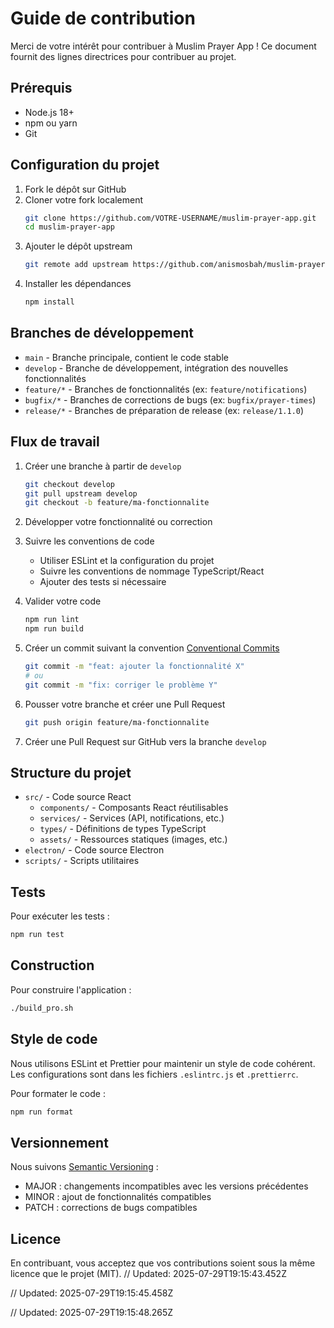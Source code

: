 # Guide de contribution

Merci de votre intérêt pour contribuer à Muslim Prayer App ! Ce document fournit des lignes directrices pour contribuer au projet.

## Prérequis

- Node.js 18+
- npm ou yarn
- Git

## Configuration du projet

1. Fork le dépôt sur GitHub
2. Cloner votre fork localement
   ```bash
   git clone https://github.com/VOTRE-USERNAME/muslim-prayer-app.git
   cd muslim-prayer-app
   ```
3. Ajouter le dépôt upstream
   ```bash
   git remote add upstream https://github.com/anismosbah/muslim-prayer-app.git
   ```
4. Installer les dépendances
   ```bash
   npm install
   ```

## Branches de développement

- `main` - Branche principale, contient le code stable
- `develop` - Branche de développement, intégration des nouvelles fonctionnalités
- `feature/*` - Branches de fonctionnalités (ex: `feature/notifications`)
- `bugfix/*` - Branches de corrections de bugs (ex: `bugfix/prayer-times`)
- `release/*` - Branches de préparation de release (ex: `release/1.1.0`)

## Flux de travail

1. Créer une branche à partir de `develop`
   ```bash
   git checkout develop
   git pull upstream develop
   git checkout -b feature/ma-fonctionnalite
   ```

2. Développer votre fonctionnalité ou correction

3. Suivre les conventions de code
   - Utiliser ESLint et la configuration du projet
   - Suivre les conventions de nommage TypeScript/React
   - Ajouter des tests si nécessaire

4. Valider votre code
   ```bash
   npm run lint
   npm run build
   ```

5. Créer un commit suivant la convention [Conventional Commits](https://www.conventionalcommits.org/)
   ```bash
   git commit -m "feat: ajouter la fonctionnalité X"
   # ou
   git commit -m "fix: corriger le problème Y"
   ```

6. Pousser votre branche et créer une Pull Request
   ```bash
   git push origin feature/ma-fonctionnalite
   ```

7. Créer une Pull Request sur GitHub vers la branche `develop`

## Structure du projet

- `src/` - Code source React
  - `components/` - Composants React réutilisables
  - `services/` - Services (API, notifications, etc.)
  - `types/` - Définitions de types TypeScript
  - `assets/` - Ressources statiques (images, etc.)
- `electron/` - Code source Electron
- `scripts/` - Scripts utilitaires

## Tests

Pour exécuter les tests :
```bash
npm run test
```

## Construction

Pour construire l'application :
```bash
./build_pro.sh
```

## Style de code

Nous utilisons ESLint et Prettier pour maintenir un style de code cohérent. Les configurations sont dans les fichiers `.eslintrc.js` et `.prettierrc`.

Pour formater le code :
```bash
npm run format
```

## Versionnement

Nous suivons [Semantic Versioning](https://semver.org/) :
- MAJOR : changements incompatibles avec les versions précédentes
- MINOR : ajout de fonctionnalités compatibles
- PATCH : corrections de bugs compatibles

## Licence

En contribuant, vous acceptez que vos contributions soient sous la même licence que le projet (MIT). 
// Updated: 2025-07-29T19:15:43.452Z

// Updated: 2025-07-29T19:15:45.458Z

// Updated: 2025-07-29T19:15:48.265Z
